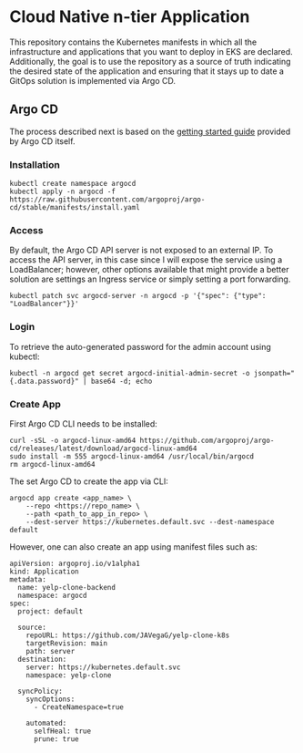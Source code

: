 # Cloud Native n-tier Application

This repository contains the Kubernetes manifests in which all the infrastructure and applications that you want to deploy in EKS are declared. Additionally, the goal is to use the repository as a source of truth indicating the desired state of the application and ensuring that it stays up to date a GitOps solution is implemented via Argo CD.

## Argo CD

The process described next is based on the [getting started guide](https://argo-cd.readthedocs.io/en/stable/getting_started/) provided by Argo CD itself.

### Installation

```
kubectl create namespace argocd
kubectl apply -n argocd -f https://raw.githubusercontent.com/argoproj/argo-cd/stable/manifests/install.yaml
```

### Access

By default, the Argo CD API server is not exposed to an external IP. To access the API server, in this case since I will expose the service using a LoadBalancer; however, other options available that might provide a better solution are settings an Ingress service or simply setting a port forwarding.

```
kubectl patch svc argocd-server -n argocd -p '{"spec": {"type": "LoadBalancer"}}'
```

### Login

To retrieve the auto-generated password for the admin account using kubectl:

```
kubectl -n argocd get secret argocd-initial-admin-secret -o jsonpath="{.data.password}" | base64 -d; echo
```

### Create App

First Argo CD CLI needs to be installed:

```
curl -sSL -o argocd-linux-amd64 https://github.com/argoproj/argo-cd/releases/latest/download/argocd-linux-amd64
sudo install -m 555 argocd-linux-amd64 /usr/local/bin/argocd
rm argocd-linux-amd64
```

The set Argo CD to create the app via CLI:

```
argocd app create <app_name> \
    --repo <https://repo_name> \
    --path <path_to_app_in_repo> \
    --dest-server https://kubernetes.default.svc --dest-namespace default
```

However, one can also create an app using manifest files such as:

```
apiVersion: argoproj.io/v1alpha1
kind: Application
metadata:
  name: yelp-clone-backend
  namespace: argocd
spec:
  project: default

  source:
    repoURL: https://github.com/JAVegaG/yelp-clone-k8s
    targetRevision: main
    path: server
  destination:
    server: https://kubernetes.default.svc
    namespace: yelp-clone

  syncPolicy:
    syncOptions:
      - CreateNamespace=true

    automated:
      selfHeal: true
      prune: true
```

